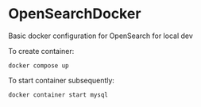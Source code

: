 OpenSearchDocker
===

Basic docker configuration for OpenSearch for local dev

To create container:
```
docker compose up
```

To start container subsequently:
```
docker container start mysql
```
